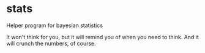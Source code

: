 stats
=====

Helper program for bayesian statistics

It won't think for you, but it will remind you of when you need to think.  And it will crunch the numbers, of course.
